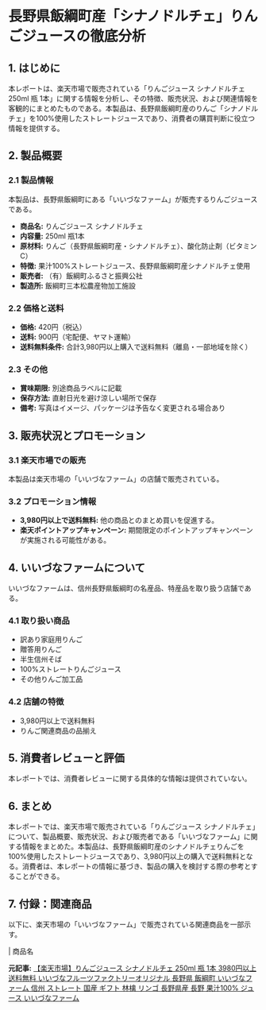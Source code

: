 # 長野県飯綱町産「シナノドルチェ」りんごジュースの徹底分析

## 1. はじめに

本レポートは、楽天市場で販売されている「りんごジュース シナノドルチェ 250ml 瓶 1本」に関する情報を分析し、その特徴、販売状況、および関連情報を客観的にまとめたものである。本製品は、長野県飯綱町産のりんご「シナノドルチェ」を100%使用したストレートジュースであり、消費者の購買判断に役立つ情報を提供する。

## 2. 製品概要

### 2.1 製品情報

本製品は、長野県飯綱町にある「いいづなファーム」が販売するりんごジュースである。

* **商品名:** りんごジュース シナノドルチェ
* **内容量:** 250ml 瓶1本
* **原材料:** りんご（長野県飯綱町産・シナノドルチェ）、酸化防止剤（ビタミンC）
* **特徴:** 果汁100%ストレートジュース、長野県飯綱町産シナノドルチェ使用
* **販売者:** （有）飯綱町ふるさと振興公社
* **製造所:** 飯綱町三本松農産物加工施設

### 2.2 価格と送料

* **価格:** 420円（税込）
* **送料:** 900円（宅配便、ヤマト運輸）
* **送料無料条件:** 合計3,980円以上購入で送料無料（離島・一部地域を除く）

### 2.3 その他

* **賞味期限:** 別途商品ラベルに記載
* **保存方法:** 直射日光を避け涼しい場所で保存
* **備考:** 写真はイメージ、パッケージは予告なく変更される場合あり

## 3. 販売状況とプロモーション

### 3.1 楽天市場での販売

本製品は楽天市場の「いいづなファーム」の店舗で販売されている。

### 3.2 プロモーション情報

* **3,980円以上で送料無料:** 他の商品とのまとめ買いを促進する。
* **楽天ポイントアップキャンペーン:** 期間限定のポイントアップキャンペーンが実施される可能性がある。

## 4. いいづなファームについて

いいづなファームは、信州長野県飯綱町の名産品、特産品を取り扱う店舗である。

### 4.1 取り扱い商品

* 訳あり家庭用りんご
* 贈答用りんご
* 半生信州そば
* 100%ストレートりんごジュース
* その他りんご加工品

### 4.2 店舗の特徴

* 3,980円以上で送料無料
* りんご関連商品の品揃え

## 5. 消費者レビューと評価

本レポートでは、消費者レビューに関する具体的な情報は提供されていない。

## 6. まとめ

本レポートでは、楽天市場で販売されている「りんごジュース シナノドルチェ」について、製品概要、販売状況、および販売者である「いいづなファーム」に関する情報をまとめた。本製品は、長野県飯綱町産のシナノドルチェりんごを100%使用したストレートジュースであり、3,980円以上の購入で送料無料となる。消費者は、本レポートの情報に基づき、製品の購入を検討する際の参考とすることができる。

## 7. 付録：関連商品

以下に、楽天市場の「いいづなファーム」で販売されている関連商品を一部示す。

| 商品名 

**元記事:** [【楽天市場】りんごジュース シナノドルチェ 250ml 瓶 1本 3980円以上送料無料 いいづなフルーツファクトリーオリジナル 長野県 飯綱町 いいづなファーム 信州 ストレート 国産 ギフト 林檎 リンゴ 長野県産 長野 果汁100% ジュース いいづなファーム](https://item.rakuten.co.jp/iizunafarm/8914192703002-13/)
